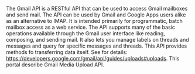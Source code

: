 The Gmail API is a RESTful API that can be used to access Gmail mailboxes and send mail. The API can be used by Gmail and Google Apps users alike as an alternative to IMAP. It is intended primarily for programmatic, batch mailbox access as a web service. The API supports many of the basic operations available through the Gmail user interface like reading, composing, and sending mail. It also lets you manage labels on threads and messages and query for specific messages and threads. This API provides methods fo transferring data itself. See for details: https://developers.google.com/gmail/api/guides/uploads#uploads. This portal describe Gmail Media Upload API.